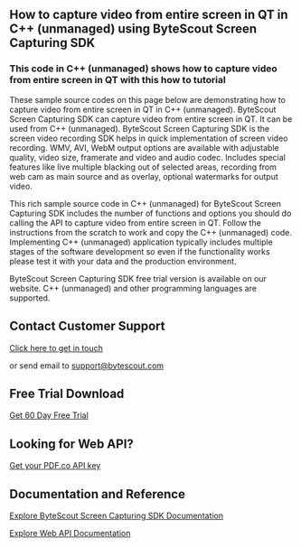## How to capture video from entire screen in QT in C++ (unmanaged) using ByteScout Screen Capturing SDK

### This code in C++ (unmanaged) shows how to capture video from entire screen in QT with this how to tutorial

These sample source codes on this page below are demonstrating how to capture video from entire screen in QT in C++ (unmanaged). ByteScout Screen Capturing SDK can capture video from entire screen in QT. It can be used from C++ (unmanaged). ByteScout Screen Capturing SDK is the screen video recording SDK helps in quick implementation of screen video recording. WMV, AVI, WebM output options are available with adjustable quality, video size, framerate and video and audio codec. Includes special features like live multiple blacking out of selected areas, recording from web cam as main source and as overlay, optional watermarks for output video.

This rich sample source code in C++ (unmanaged) for ByteScout Screen Capturing SDK includes the number of functions and options you should do calling the API to capture video from entire screen in QT. Follow the instructions from the scratch to work and copy the C++ (unmanaged) code. Implementing C++ (unmanaged) application typically includes multiple stages of the software development so even if the functionality works please test it with your data and the production environment.

ByteScout Screen Capturing SDK free trial version is available on our website. C++ (unmanaged) and other programming languages are supported.

## Contact Customer Support

[Click here to get in touch](https://bytescout.zendesk.com/hc/en-us/requests/new?subject=ByteScout%20Screen%20Capturing%20SDK%20Question)

or send email to [support@bytescout.com](mailto:support@bytescout.com?subject=ByteScout%20Screen%20Capturing%20SDK%20Question) 

## Free Trial Download

[Get 60 Day Free Trial](https://bytescout.com/download/web-installer?utm_source=github-readme)

## Looking for Web API? 

[Get your PDF.co API key](https://pdf.co/documentation/api?utm_source=github-readme)

## Documentation and Reference

[Explore ByteScout Screen Capturing SDK Documentation](https://bytescout.com/documentation/index.html?utm_source=github-readme)

[Explore Web API Documentation](https://pdf.co/documentation/api?utm_source=github-readme)